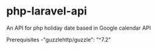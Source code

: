 # php-laravel-api
An API for php holiday date based in Google calendar API

Prerequisites
  -"guzzlehttp/guzzle": "^7.2"

